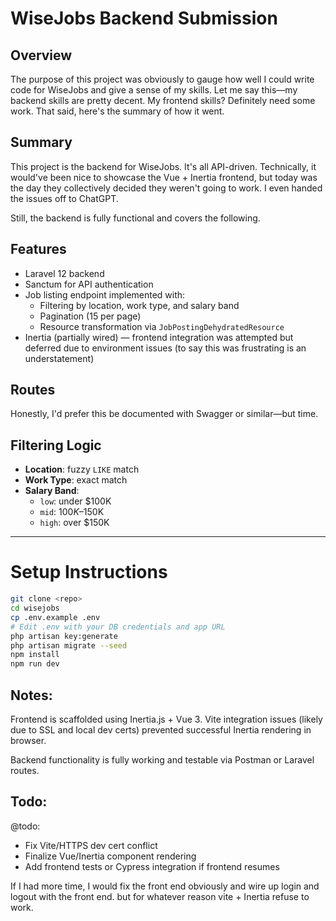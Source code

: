 # WiseJobs Backend Submission

## Overview

The purpose of this project was obviously to gauge how well I could write code for WiseJobs and give a sense of my skills. Let me say this—my backend skills are pretty decent. My frontend skills? Definitely need some work. That said, here's the summary of how it went.

## Summary

This project is the backend for WiseJobs. It's all API-driven. Technically, it would've been nice to showcase the Vue + Inertia frontend, but today was the day they collectively decided they weren't going to work. I even handed the issues off to ChatGPT.

Still, the backend is fully functional and covers the following.

## Features

- Laravel 12 backend
- Sanctum for API authentication
- Job listing endpoint implemented with:
  - Filtering by location, work type, and salary band
  - Pagination (15 per page)
  - Resource transformation via `JobPostingDehydratedResource`
- Inertia (partially wired) — frontend integration was attempted but deferred due to environment issues (to say this was frustrating is an understatement)

## Routes

Honestly, I'd prefer this be documented with Swagger or similar—but time.

## Filtering Logic

- **Location**: fuzzy `LIKE` match
- **Work Type**: exact match
- **Salary Band**:
  - `low`: under $100K
  - `mid`: $100K–$150K
  - `high`: over $150K

---

# Setup Instructions

```bash
git clone <repo>
cd wisejobs
cp .env.example .env
# Edit .env with your DB credentials and app URL
php artisan key:generate
php artisan migrate --seed
npm install
npm run dev
```

## Notes:

Frontend is scaffolded using Inertia.js + Vue 3.
Vite integration issues (likely due to SSL and local dev certs) prevented successful Inertia rendering in browser.

Backend functionality is fully working and testable via Postman or Laravel routes.

## Todo:

@todo:

- Fix Vite/HTTPS dev cert conflict
- Finalize Vue/Inertia component rendering
- Add frontend tests or Cypress integration if frontend resumes

If I had more time, I would fix the front end obviously and wire up login and logout with the front end. but for whatever reason vite + Inertia refuse to work.


